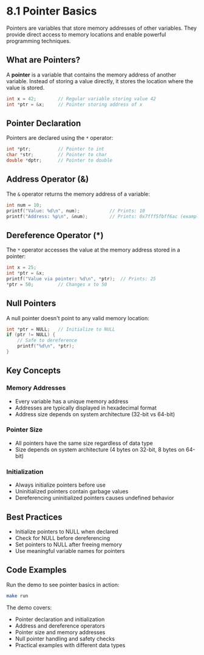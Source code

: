 # 8.1 Pointer Basics

Pointers are variables that store memory addresses of other variables. They provide direct access to memory locations and enable powerful programming techniques.

## What are Pointers?

A **pointer** is a variable that contains the memory address of another variable. Instead of storing a value directly, it stores the location where the value is stored.

```c
int x = 42;        // Regular variable storing value 42
int *ptr = &x;     // Pointer storing address of x
```

## Pointer Declaration

Pointers are declared using the `*` operator:

```c
int *ptr;          // Pointer to int
char *str;         // Pointer to char
double *dptr;      // Pointer to double
```

## Address Operator (&)

The `&` operator returns the memory address of a variable:

```c
int num = 10;
printf("Value: %d\n", num);           // Prints: 10
printf("Address: %p\n", &num);        // Prints: 0x7fff5fbff6ac (example)
```

## Dereference Operator (*)

The `*` operator accesses the value at the memory address stored in a pointer:

```c
int x = 25;
int *ptr = &x;
printf("Value via pointer: %d\n", *ptr);  // Prints: 25
*ptr = 50;         // Changes x to 50
```

## Null Pointers

A null pointer doesn't point to any valid memory location:

```c
int *ptr = NULL;   // Initialize to NULL
if (ptr != NULL) {
    // Safe to dereference
    printf("%d\n", *ptr);
}
```

## Key Concepts

### **Memory Addresses**
- Every variable has a unique memory address
- Addresses are typically displayed in hexadecimal format
- Address size depends on system architecture (32-bit vs 64-bit)

### **Pointer Size**
- All pointers have the same size regardless of data type
- Size depends on system architecture (4 bytes on 32-bit, 8 bytes on 64-bit)

### **Initialization**
- Always initialize pointers before use
- Uninitialized pointers contain garbage values
- Dereferencing uninitialized pointers causes undefined behavior

## Best Practices

- Initialize pointers to NULL when declared
- Check for NULL before dereferencing
- Set pointers to NULL after freeing memory
- Use meaningful variable names for pointers

## Code Examples

Run the demo to see pointer basics in action:
```bash
make run
```

The demo covers:
- Pointer declaration and initialization
- Address and dereference operators
- Pointer size and memory addresses
- Null pointer handling and safety checks
- Practical examples with different data types

